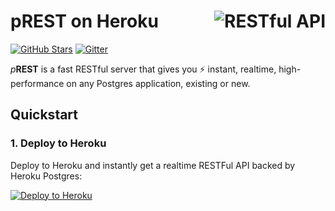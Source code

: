 # <img align="right" src="https://postgres.rest/logo.png" alt="RESTful API" title="RESTful API"> pREST on Heroku
[![GitHub Stars](https://img.shields.io/github/stars/prest/prest.svg?style=social&label=Star)](https://github.com/prest/prest) 
[![Gitter](https://badges.gitter.im/Join%20Chat.svg)](https://gitter.im/prest/prest?utm_source=badge&utm_medium=badge&utm_campaign=pr-badge&utm_content=badge)

_p_**REST** is a fast RESTful server that gives you ⚡  instant, realtime, high-performance on any Postgres application, existing or new.


## Quickstart

### 1. Deploy to Heroku 
Deploy to Heroku and instantly get a realtime RESTFul API backed by Heroku Postgres:

[![Deploy to Heroku](https://www.herokucdn.com/deploy/button.svg)](https://heroku.com/deploy?template=https://github.com/prest/prest-heroku)
